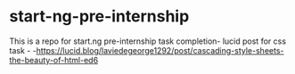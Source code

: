 # start-ng-pre-internship
This is a repo for start.ng pre-internship
task completion- 
lucid post for css task - -https://lucid.blog/laviedegeorge1292/post/cascading-style-sheets-the-beauty-of-html-ed6
